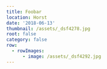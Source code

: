 ```yaml
---
title: Foobar
location: Horst
date: '2018-06-13'
thumbnail: /assets/_dsf4278.jpg
root: false
category: false
row:
  - rowImages:
      - image: /assets/_dsf4292.jpg
---
```


